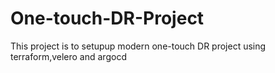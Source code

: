 # One-touch-DR-Project
This project is to setupup modern one-touch DR project using terraform,velero and argocd
